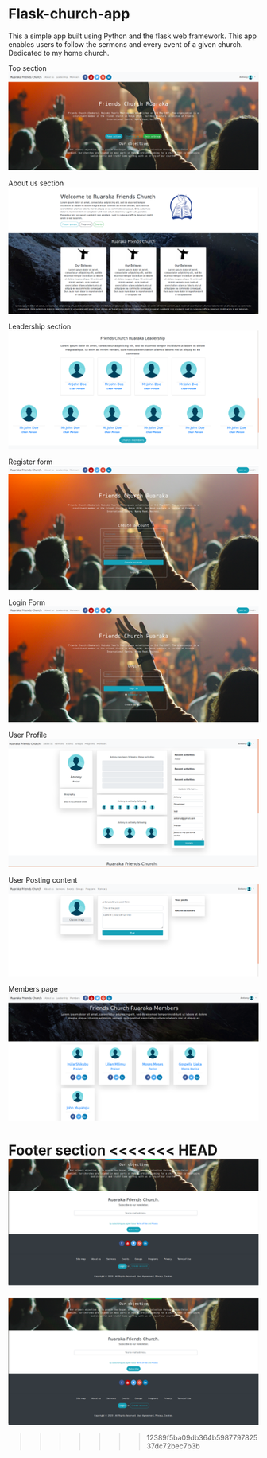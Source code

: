 # Flask-church-app
This a simple app built using Python and the flask web framework. This app enables users to follow the sermons and every event of a given church. Dedicated to my home church.

Top section
![](https://github.com/AntonyIS/Flask-church-app/blob/master/app/static/imgs/church_shot1.png)

About us section
![](https://github.com/AntonyIS/Flask-church-app/blob/master/app/static/imgs/about_us.png)

Leadership section
![](https://github.com/AntonyIS/Flask-church-app/blob/master/app/static/imgs/leaders.png)


Register form
![](https://github.com/AntonyIS/Flask-church-app/blob/master/app/static/imgs/signup_church.png)


Login Form
![](https://github.com/AntonyIS/Flask-church-app/blob/master/app/static/imgs/login_church.png)

User Profile
![](https://github.com/AntonyIS/Flask-church-app/blob/master/app/static/imgs/user_profile.png)

User Posting content
![](https://github.com/AntonyIS/Flask-church-app/blob/master/app/static/imgs/church_post.png)

Members page
![](https://github.com/AntonyIS/Flask-church-app/blob/master/app/static/imgs/members.png)

Footer section
<<<<<<< HEAD
![](https://github.com/AntonyIS/Flask-church-app/blob/master/app/static/imgs/footer_img.png)
=======
![](https://github.com/AntonyIS/Flask-church-app/blob/master/app/static/imgs/footer_img.png)
>>>>>>> 12389f5ba09db364b598779782537dc72bec7b3b
